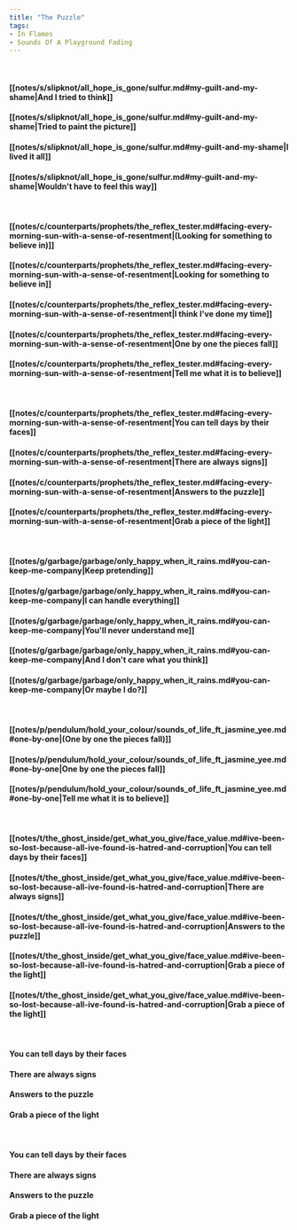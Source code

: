```yaml
---
title: "The Puzzle"
tags:
- In Flames
- Sounds Of A Playground Fading
---
```

&nbsp;
#### [[notes/s/slipknot/all_hope_is_gone/sulfur.md#my-guilt-and-my-shame|And I tried to think]]
#### [[notes/s/slipknot/all_hope_is_gone/sulfur.md#my-guilt-and-my-shame|Tried to paint the picture]]
#### [[notes/s/slipknot/all_hope_is_gone/sulfur.md#my-guilt-and-my-shame|I lived it all]]
#### [[notes/s/slipknot/all_hope_is_gone/sulfur.md#my-guilt-and-my-shame|Wouldn't have to feel this way]]
&nbsp;
#### [[notes/c/counterparts/prophets/the_reflex_tester.md#facing-every-morning-sun-with-a-sense-of-resentment|(Looking for something to believe in)]]
#### [[notes/c/counterparts/prophets/the_reflex_tester.md#facing-every-morning-sun-with-a-sense-of-resentment|Looking for something to believe in]]
#### [[notes/c/counterparts/prophets/the_reflex_tester.md#facing-every-morning-sun-with-a-sense-of-resentment|I think I've done my time]]
#### [[notes/c/counterparts/prophets/the_reflex_tester.md#facing-every-morning-sun-with-a-sense-of-resentment|One by one the pieces fall]]
#### [[notes/c/counterparts/prophets/the_reflex_tester.md#facing-every-morning-sun-with-a-sense-of-resentment|Tell me what it is to believe]]
&nbsp;
#### [[notes/c/counterparts/prophets/the_reflex_tester.md#facing-every-morning-sun-with-a-sense-of-resentment|You can tell days by their faces]]
#### [[notes/c/counterparts/prophets/the_reflex_tester.md#facing-every-morning-sun-with-a-sense-of-resentment|There are always signs]]
#### [[notes/c/counterparts/prophets/the_reflex_tester.md#facing-every-morning-sun-with-a-sense-of-resentment|Answers to the puzzle]]
#### [[notes/c/counterparts/prophets/the_reflex_tester.md#facing-every-morning-sun-with-a-sense-of-resentment|Grab a piece of the light]]
&nbsp;
#### [[notes/g/garbage/garbage/only_happy_when_it_rains.md#you-can-keep-me-company|Keep pretending]]
#### [[notes/g/garbage/garbage/only_happy_when_it_rains.md#you-can-keep-me-company|I can handle everything]]
#### [[notes/g/garbage/garbage/only_happy_when_it_rains.md#you-can-keep-me-company|You'll never understand me]]
#### [[notes/g/garbage/garbage/only_happy_when_it_rains.md#you-can-keep-me-company|And I don't care what you think]]
#### [[notes/g/garbage/garbage/only_happy_when_it_rains.md#you-can-keep-me-company|Or maybe I do?]]
&nbsp;
#### [[notes/p/pendulum/hold_your_colour/sounds_of_life_ft_jasmine_yee.md#one-by-one|(One by one the pieces fall)]]
#### [[notes/p/pendulum/hold_your_colour/sounds_of_life_ft_jasmine_yee.md#one-by-one|One by one the pieces fall]]
#### [[notes/p/pendulum/hold_your_colour/sounds_of_life_ft_jasmine_yee.md#one-by-one|Tell me what it is to believe]]
&nbsp;
#### [[notes/t/the_ghost_inside/get_what_you_give/face_value.md#ive-been-so-lost-because-all-ive-found-is-hatred-and-corruption|You can tell days by their faces]]
#### [[notes/t/the_ghost_inside/get_what_you_give/face_value.md#ive-been-so-lost-because-all-ive-found-is-hatred-and-corruption|There are always signs]]
#### [[notes/t/the_ghost_inside/get_what_you_give/face_value.md#ive-been-so-lost-because-all-ive-found-is-hatred-and-corruption|Answers to the puzzle]]
#### [[notes/t/the_ghost_inside/get_what_you_give/face_value.md#ive-been-so-lost-because-all-ive-found-is-hatred-and-corruption|Grab a piece of the light]]
#### [[notes/t/the_ghost_inside/get_what_you_give/face_value.md#ive-been-so-lost-because-all-ive-found-is-hatred-and-corruption|Grab a piece of the light]]
&nbsp;
#### You can tell days by their faces
#### There are always signs
#### Answers to the puzzle
#### Grab a piece of the light
&nbsp;
#### You can tell days by their faces
#### There are always signs
#### Answers to the puzzle
#### Grab a piece of the light
